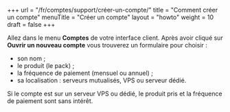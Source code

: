 +++
url = "/fr/comptes/support/créer-un-compte/"
title = "Comment créer un compte"
menuTitle = "Créer un compte"
layout = "howto"
weight = 10
draft = false
+++

Allez dans le menu **Comptes** de votre interface client. Après avoir cliqué sur **Ouvrir un nouveau compte** vous trouverez un formulaire pour choisir :

- son nom ;
- le produit (le pack) ;
- la fréquence de paiement (mensuel ou annuel) ;
- sa localisation : serveurs mutualisés, VPS ou serveur dédié.

Si le compte est sur un serveur VPS ou dédié, le produit pris et la fréquence de paiement sont sans intérêt.
